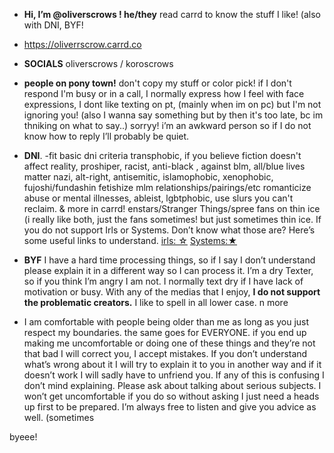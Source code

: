 - **Hi, I’m @oliverscrows ! he/they**
 read carrd to know the stuff I like! (also with DNI, BYF!
- https://oliverrscrow.carrd.co


 - **SOCIALS** oliverscrows / koroscrows


- **people on pony town!** don't copy my stuff or color pick! if I don't respond I'm busy or in a call, I normally express how I feel with face expressions, I dont like texting on pt, (mainly when im on pc) but I'm not ignoring you! (also I wanna say something but by then it's too late, bc im thniking on what to say..) sorryy! i’m an awkward person so if I do not know how to reply I’ll probably be quiet.


- **DNI**. 
-fit basic dni criteria 
transphobic, if you believe fiction doesn't affect reality, proshiper, racist, anti-black , against blm, all/blue lives matter nazi, alt-right, antisemitic, islamophobic, xenophobic, fujoshi/fundashin fetishize mlm relationships/pairings/etc romanticize abuse or mental illnesses, ableist, lgbtphobic, use slurs you can't reclaim. & more in carrd! enstars/Stranger Things/spree fans on thin ice (i really like both, just the fans sometimes!  but just sometimes thin ice. 
If you do not support Irls or Systems. Don’t know what those are? Here’s some useful links to understand.
[irls: ☆](https://das.crd.co) [Systems:★](https://plurality-hub.carrd.co/#enghome)

- **BYF** I have a hard time processing things, so if I say I don’t understand please explain it in a different way so I can process it. I’m a dry Texter, so if you think I’m angry I am not. I normally text dry if I have lack of motivation or busy. With any of the medias that I enjoy, **I do not support the problematic creators.** I like to spell in all lower case. n more



- I am comfortable with people being older than me as long as you just respect my boundaries. the same goes for EVERYONE.
if you end up making me uncomfortable or doing one of these things and they’re not that bad I will correct you, I accept mistakes. If you don’t understand what’s wrong about it I will try to explain it to you in another way and if it doesn’t work I will sadly have to unfriend you. If any of this is confusing I don’t mind explaining. Please ask about talking about serious subjects. I won’t get uncomfortable if you do so without asking I just need a heads up first to be prepared. I’m always free to listen and give you advice as well. (sometimes

byeee! 
